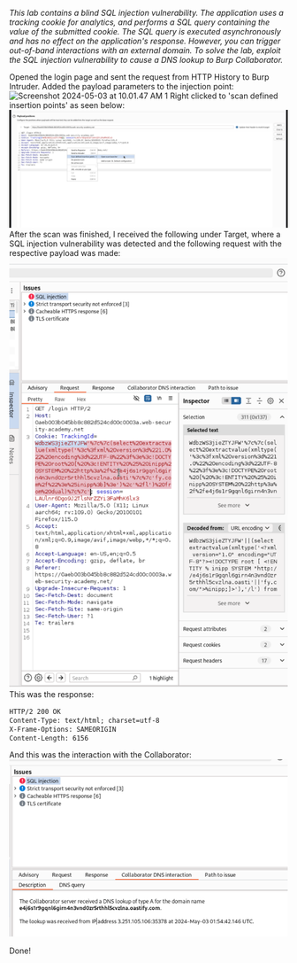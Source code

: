 *This lab contains a blind SQL injection vulnerability. The application uses a tracking cookie for analytics, and performs a SQL query containing the value of the submitted cookie.
The SQL query is executed asynchronously and has no effect on the application's response. However, you can trigger out-of-band interactions with an external domain.
To solve the lab, exploit the SQL injection vulnerability to cause a DNS lookup to Burp Collaborator.*

Opened the login page and sent the request from HTTP History to Burp Intruder. 
Added the payload parameters to the injection point:
![Screenshot 2024-05-03 at 10.01.47 AM 1](../../courses/bscp/images/Screenshot%202024-05-03%20at%2010.01.47%20AM%201.png)
Right clicked to 'scan defined insertion points' as seen below: 
![Screenshot 2024-05-03 at 10.08.20 AM](images/Screenshot%202024-05-03%20at%2010.08.20%20AM.png)
After the scan was finished, I received the following under Target, where a SQL injection vulnerability was detected and the following request with the respective payload was made:
![Screenshot 2024-05-03 at 10.15.38 AM](images/Screenshot%202024-05-03%20at%2010.15.38%20AM.png)
This was the response: 
```Burp 
HTTP/2 200 OK
Content-Type: text/html; charset=utf-8
X-Frame-Options: SAMEORIGIN
Content-Length: 6156
```
And this was the interaction with the Collaborator:
![Screenshot 2024-05-03 at 10.17.46 AM](images/Screenshot%202024-05-03%20at%2010.17.46%20AM.png)

Done!